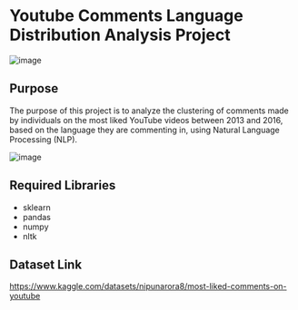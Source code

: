 # Youtube Comments Language Distribution Analysis Project

![image](https://img.tamindir.com/resize/1200x675/2022/11/470608/youtube-premium-nedir.jpg)

## Purpose
The purpose of this project is to analyze the clustering of comments made by individuals on the most liked YouTube videos between 2013 and 2016, based on the language they are commenting in, using Natural Language Processing (NLP).


![image](https://github.com/bilgekul/Youtube-Comments-Language-Distrubition-Analysis-Project/assets/93567431/b557a4df-f99a-4a24-97db-7eb3abc46790)

## Required Libraries
- sklearn
- pandas
- numpy
- nltk

## Dataset Link
https://www.kaggle.com/datasets/nipunarora8/most-liked-comments-on-youtube


